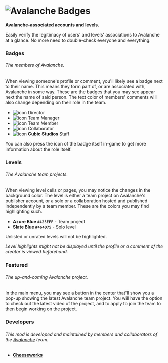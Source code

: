 # ![Avalanche Badges](cubicstudios.avalancheindex/banner.png)
**Avalanche-associated accounts and levels.**

Easily verify the legitimacy of users' and levels' associations to Avalanche at a glance. No more need to double-check everyone and everything.

### Badges
###### The members of Avalanche.

When viewing someone's profile or comment, you'll likely see a badge next to their name. This means they form part of, or are associated with, Avalanche in some way. These are the badges that you may see appear next the name of said person. The text color of members' comments will also change depending on their role in the team.

- ![icon](cubicstudios.avalancheindex/director.png) Director
- ![icon](cubicstudios.avalancheindex/team-manager.png) Team Manager
- ![icon](cubicstudios.avalancheindex/team-member.png) Team Member
- ![icon](cubicstudios.avalancheindex/collaborator.png) Collaborator
- ![icon](cubicstudios.avalancheindex/cubic-studios.png) **Cubic Studios** Staff

You can also press the icon of the badge itself in-game to get more information about the role itself.

### Levels
###### The Avalanche team projects.
When viewing level cells or pages, you may notice the changes in the background color. The level is either a team project on Avalanche's publisher account, or a solo or a collaboration hosted and published independently by a team member. These are the colors you may find highlighting such.

- **<cj>Azure Blue</c> `#425EFF`** - Team project
- **<cl>Slate Blue</c> `#464D75`** - Solo level

Unlisted or unrated levels will not be highlighted.

<cr>*Level highlights might not be displayed until the profile or a comment of the creator is viewed beforehand.*</c>

### Featured
###### The up-and-coming Avalanche project.
In the main menu, you may see a button in the center that'll show you a pop-up showing the latest Avalanche team project. You will have the option to check out the latest video of the project, and to apply to join the team to then begin working on the project.

### Developers
###### This mod is developed and maintained by members and collaborators of the [Avalanche](https://avalanche.cubicstudios.xyz/) team.
- **[Cheeseworks](user:6408873)**